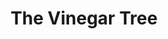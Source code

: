 ---
title: The Vinegar Tree
year: 1932
opening_date: 1932-11-15
closing_date: 
layout: productions
featured_image: 
image_caption:
image_credit:
playbill:
category:
Theatre: Theatre Jacksonville
cast:
  Geoffrey Cole: John Salzer
  Winifred Mansfied: Laurine Goffin
  Leone Merrick: Mary Keen
  Augustus Merrick: Ralph M. Anderson
  Louis: Slocum Ball
  Laura Merrick: Winifred Snowden
  Max Lawrence: Winston Fowler
crew:
  Director: Charles F. Hopkins, Jr.
  Props: Mrs. R.R. Killinger
  Scenery: Ronald Kennard
understudies:
orchestra:
external_links:
---